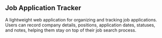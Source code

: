 ## Job Application Tracker

A lightweight web application for organizing and tracking job applications. Users can record company details, positions, 
application dates, statuses, and notes, helping them stay on top of their job search process.
